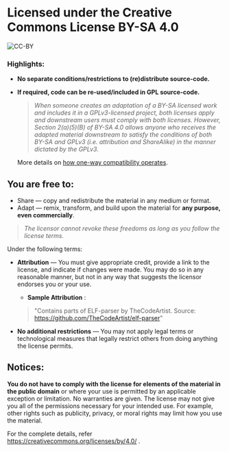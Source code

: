 
# Licensed under the Creative Commons License BY-SA 4.0

![CC-BY](https://upload.wikimedia.org/wikipedia/commons/thumb/1/16/CC-BY_icon.svg/320px-CC-BY_icon.svg.png)

### Highlights:

- **No separate conditions/restrictions to (re)distribute source-code.**

- **If required, code can be re-used/included in GPL source-code.**
  
  > *When someone creates an adaptation of a BY-SA licensed work and includes it in a GPLv3-licensed project, both licenses apply and downstream users must comply with both licenses. However, Section 2(a)(5)(B) of BY-SA 4.0 allows anyone who receives the adapted material downstream to satisfy the conditions of both BY-SA and GPLv3 (i.e. attribution and ShareAlike) in the manner dictated by the GPLv3.*
  
  More details on [how one-way compatibility operates](https://wiki.creativecommons.org/wiki/ShareAlike_compatibility:_GPLv3#How_one-compatibility_operates).

## You are free to:

* Share — copy and redistribute the material in any medium or format.
* Adapt — remix, transform, and build upon the material for **any purpose, even commercially**.

> *The licensor cannot revoke these freedoms as long as you follow the license terms.*

Under the following terms:

* **Attribution** — You must give appropriate credit, provide a link to the license, and indicate if changes were made. You may do so in any reasonable manner, but not in any way that suggests the licensor endorses you or your use.

  * **Sample Attribution** :
  
  > "Contains parts of ELF-parser by TheCodeArtist. Source: https://github.com/TheCodeArtist/elf-parser"

* **No additional restrictions** — You may not apply legal terms or technological measures that legally restrict others from doing anything the license permits.



## Notices:

**You do not have to comply with the license for elements of the material in the public domain** or where your use is permitted by an applicable exception or limitation. No warranties are given. The license may not give you all of the permissions necessary for your intended use. For example, other rights such as publicity, privacy, or moral rights may limit how you use the material.


For the complete details, refer https://creativecommons.org/licenses/by/4.0/ .
